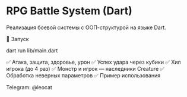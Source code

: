# RPG Battle System (Dart)

Реализация боевой системы с ООП-структурой на языке Dart.

🚀 Запуск

dart run lib/main.dart

✅ Атака, защита, здоровье, урон
✅ Успех удара через кубики
✅ Хил игрока (до 4 раз)
✅ Монстр и игрок — наследники Creature
✅ Обработка неверных параметров
✅ Пример использования

Telegram: @leocat
